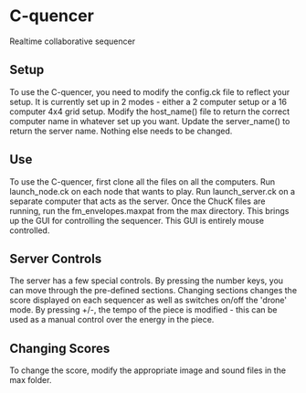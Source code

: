 C-quencer
=========

Realtime collaborative sequencer

Setup
-----

To use the C-quencer, you need to modify the config.ck file to reflect your setup. It is currently set up in 2 modes - either a 2 computer setup or a 16 computer 4x4 grid setup. 
Modify the host_name() file to return the correct computer name in whatever set up you want. Update the server_name() to return the server name. Nothing else needs to be changed.

Use
---
To use the C-quencer, first clone all the files on all the computers. Run launch_node.ck on each node that wants to play. Run launch_server.ck on a separate computer that acts as the server. Once the ChucK files are running, run the fm_envelopes.maxpat from the max directory. This brings up the GUI for controlling the sequencer. This GUI is entirely mouse controlled.

Server Controls
---------------
The server has a few special controls. By pressing the number keys, you can move through the pre-defined sections. Changing sections changes the score displayed on each sequencer as well as switches on/off the 'drone' mode. By pressing +/-, the tempo of the piece is modified - this can be used as a manual control over the energy in the piece.

Changing Scores
---------------
To change the score, modify the appropriate image and sound files in the max folder.
